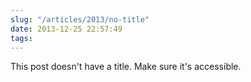 ```yaml
---
slug: "/articles/2013/no-title"
date: 2013-12-25 22:57:49
tags:
---
```


This post doesn't have a title. Make sure it's accessible.